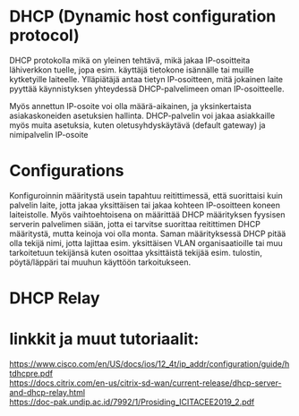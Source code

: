 # DHCP (Dynamic host configuration protocol) 

DHCP protokolla mikä on yleinen tehtävä, mikä jakaa IP-osoitteita lähiverkkon tuelle, jopa esim. käyttäjä tietokone isännälle tai muille kytketyille laiteelle.
Ylläpiätäjä antaa tietyn IP-osoitteen, mitä jokainen laite pyyttää käynnistyksen  yhteydessä DHCP-palvelimeen oman IP-osoitteelle.

Myös annettun IP-osoite voi olla määrä-aikainen, ja yksinkertaista asiakaskoneiden asetuksien hallinta. DHCP-palvelin voi jakaa asiakkaille myös muita asetuksia, kuten oletusyhdyskäytävä (default gateway) ja nimipalvelin IP-osoite

# Configurations

Konfiguroinnin määritystä usein tapahtuu reitittimessä, että suorittaisi kuin palvelin laite, jotta jakaa yksittäisen tai jakaa kohteen IP-osoitteen koneen laiteistolle. Myös vaihtoehtoisena on määrittää DHCP määrityksen fyysisen serverin palvelimen siään, jotta ei tarvitse suorittaa reitittimen DHCP määritystä, mutta keinoja voi olla monta. Saman määrityksessä DHCP pitää olla tekijä nimi, jotta lajittaa esim. yksittäisen VLAN organisaatioille tai muu tarkoitetuun tekijänsä kuten osoittaa yksittäistä tekijää esim. tulostin, pöytä/läppäri tai muuhun käyttöön tarkoitukseen.

# DHCP Relay

# linkkit ja muut tutoriaalit:<br>
https://www.cisco.com/en/US/docs/ios/12_4t/ip_addr/configuration/guide/htdhcpre.pdf <br>
https://docs.citrix.com/en-us/citrix-sd-wan/current-release/dhcp-server-and-dhcp-relay.html <br>
https://doc-pak.undip.ac.id/7992/1/Prosiding_ICITACEE2019_2.pdf <br>
<br>
<br>
<br>
<br>
